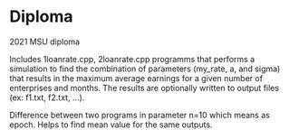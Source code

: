 # Diploma
2021 MSU diploma

Includes 1loanrate.cpp, 2loanrate.cpp programms that performs a simulation to find the combination of parameters (my_rate, a, and sigma) that results in the maximum average earnings for a given number of enterprises and months. The results are optionally written to output files (ex: f1.txt, f2.txt, ...).

Difference between two programs in parameter n=10 which means as epoch. Helps to find mean value for the same outputs. 
